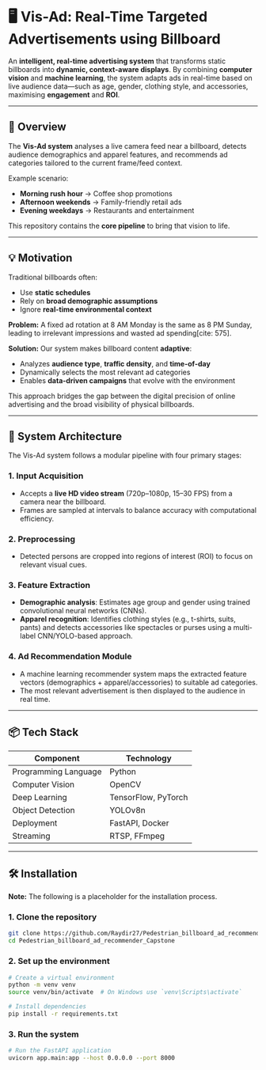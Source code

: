 # 🖥️ Vis-Ad: Real-Time Targeted Advertisements using Billboard

An **intelligent, real-time advertising system** that transforms static billboards into **dynamic, context-aware displays**. By combining **computer vision** and **machine learning**, the system adapts ads in real-time based on live audience data—such as age, gender, clothing style, and accessories, maximising **engagement** and **ROI**.

-----

## 🚀 Overview

The **Vis-Ad system** analyses a live camera feed near a billboard, detects audience demographics and apparel features, and recommends ad categories tailored to the current frame/feed context.

Example scenario:

  - **Morning rush hour** → Coffee shop promotions
  - **Afternoon weekends** → Family-friendly retail ads
  - **Evening weekdays** → Restaurants and entertainment

This repository contains the **core pipeline** to bring that vision to life.

-----

## 💡 Motivation

Traditional billboards often:

  - Use **static schedules** 
  - Rely on **broad demographic assumptions**
  - Ignore **real-time environmental context** 

**Problem:** A fixed ad rotation at 8 AM Monday is the same as 8 PM Sunday, leading to irrelevant impressions and wasted ad spending[cite: 575].

**Solution:** Our system makes billboard content **adaptive**:

  - Analyzes **audience type**, **traffic density**, and **time-of-day**
  - Dynamically selects the most relevant ad categories 
  - Enables **data-driven campaigns** that evolve with the environment

This approach bridges the gap between the digital precision of online advertising and the broad visibility of physical billboards.

-----

## 🧠 System Architecture

The Vis-Ad system follows a modular pipeline with four primary stages:

### **1. Input Acquisition**

  - Accepts a **live HD video stream** (720p–1080p, 15–30 FPS) from a camera near the billboard.
  - Frames are sampled at intervals to balance accuracy with computational efficiency.

### **2. Preprocessing**

  - Detected persons are cropped into regions of interest (ROI) to focus on relevant visual cues.

### **3. Feature Extraction**

  - **Demographic analysis**: Estimates age group and gender using trained convolutional neural networks (CNNs).
  - **Apparel recognition**: Identifies clothing styles (e.g., t-shirts, suits, pants) and detects accessories like spectacles or purses using a multi-label CNN/YOLO-based approach.

### **4. Ad Recommendation Module**

  - A machine learning recommender system maps the extracted feature vectors (demographics + apparel/accessories) to suitable ad categories.
  - The most relevant advertisement is then displayed to the audience in real time.

-----

## 📦 Tech Stack

| Component | Technology |
|---|---|
| Programming Language | Python |
| Computer Vision | OpenCV |
| Deep Learning | TensorFlow, PyTorch |
| Object Detection | YOLOv8n |
| Deployment | FastAPI, Docker |
| Streaming | RTSP, FFmpeg |

-----

## 🛠️ Installation

**Note:** The following is a placeholder for the installation process.

### **1. Clone the repository**

```bash
git clone https://github.com/Raydir27/Pedestrian_billboard_ad_recommender_Capstone.git
cd Pedestrian_billboard_ad_recommender_Capstone
```

### **2. Set up the environment**

```bash
# Create a virtual environment
python -m venv venv
source venv/bin/activate  # On Windows use `venv\Scripts\activate`

# Install dependencies
pip install -r requirements.txt
```

### **3. Run the system**

```bash
# Run the FastAPI application
uvicorn app.main:app --host 0.0.0.0 --port 8000
```
